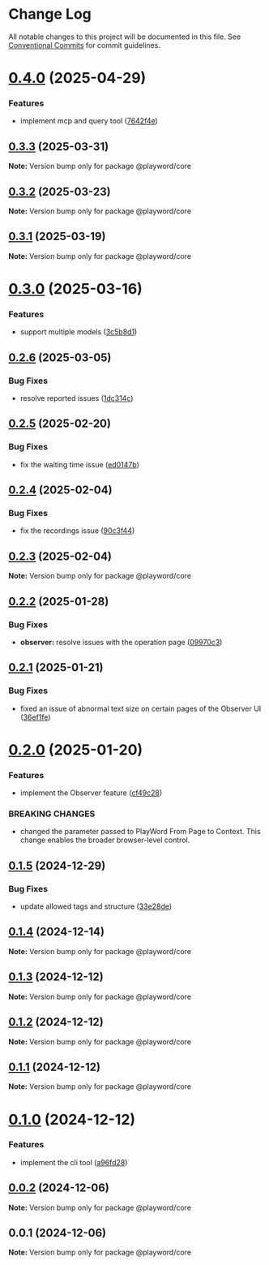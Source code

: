 # Change Log

All notable changes to this project will be documented in this file.
See [Conventional Commits](https://conventionalcommits.org) for commit guidelines.

# [0.4.0](https://github.com/Foreverskyin0216/playword/compare/@playword/core@0.3.3...@playword/core@0.4.0) (2025-04-29)


### Features

* implement mcp and query tool ([7642f4e](https://github.com/Foreverskyin0216/playword/commit/7642f4e19cead25a851a23aa1128c6e72301d719))





## [0.3.3](https://github.com/Foreverskyin0216/playword/compare/@playword/core@0.3.2...@playword/core@0.3.3) (2025-03-31)

**Note:** Version bump only for package @playword/core





## [0.3.2](https://github.com/Foreverskyin0216/playword/compare/@playword/core@0.3.1...@playword/core@0.3.2) (2025-03-23)

**Note:** Version bump only for package @playword/core





## [0.3.1](https://github.com/Foreverskyin0216/playword/compare/@playword/core@0.3.0...@playword/core@0.3.1) (2025-03-19)

**Note:** Version bump only for package @playword/core





# [0.3.0](https://github.com/Foreverskyin0216/playword/compare/@playword/core@0.2.6...@playword/core@0.3.0) (2025-03-16)


### Features

* support multiple models ([3c5b8d1](https://github.com/Foreverskyin0216/playword/commit/3c5b8d179fe526397b08b7f465631707d7d65b63))





## [0.2.6](https://github.com/Foreverskyin0216/playword/compare/@playword/core@0.2.5...@playword/core@0.2.6) (2025-03-05)


### Bug Fixes

* resolve reported issues ([1dc314c](https://github.com/Foreverskyin0216/playword/commit/1dc314c741f9de9b1b013304cd8b64118fbff6fe))





## [0.2.5](https://github.com/Foreverskyin0216/playword/compare/@playword/core@0.2.4...@playword/core@0.2.5) (2025-02-20)


### Bug Fixes

* fix the waiting time issue ([ed0147b](https://github.com/Foreverskyin0216/playword/commit/ed0147b4cb4362c12332646860faa0d7145698f4))





## [0.2.4](https://github.com/Foreverskyin0216/playword/compare/@playword/core@0.2.3...@playword/core@0.2.4) (2025-02-04)


### Bug Fixes

* fix the recordings issue ([90c3f44](https://github.com/Foreverskyin0216/playword/commit/90c3f443ce83ba3b919e7c1e3adbbdd92e20cbf3))





## [0.2.3](https://github.com/Foreverskyin0216/playword/compare/@playword/core@0.2.2...@playword/core@0.2.3) (2025-02-04)

**Note:** Version bump only for package @playword/core





## [0.2.2](https://github.com/Foreverskyin0216/playword/compare/@playword/core@0.2.1...@playword/core@0.2.2) (2025-01-28)


### Bug Fixes

* **observer:** resolve issues with the operation page ([09970c3](https://github.com/Foreverskyin0216/playword/commit/09970c3591935e22202cf6d5e91379bcb70ba540))





## [0.2.1](https://github.com/Foreverskyin0216/playword/compare/@playword/core@0.2.0...@playword/core@0.2.1) (2025-01-21)


### Bug Fixes

* fixed an issue of abnormal text size on certain pages of the Observer UI ([36ef1fe](https://github.com/Foreverskyin0216/playword/commit/36ef1fe1a5a121d5836789554eb2f5b7f9760084))





# [0.2.0](https://github.com/Foreverskyin0216/playword/compare/@playword/core@0.1.5...@playword/core@0.2.0) (2025-01-20)


### Features

* implement the Observer feature ([cf49c28](https://github.com/Foreverskyin0216/playword/commit/cf49c28b487fa92814427526ff2705ca3d56362a))


### BREAKING CHANGES

* changed the parameter passed to PlayWord From Page to Context.
This change enables the broader browser-level control.





## [0.1.5](https://github.com/Foreverskyin0216/playword/compare/@playword/core@0.1.4...@playword/core@0.1.5) (2024-12-29)


### Bug Fixes

* update allowed tags and structure ([33e28de](https://github.com/Foreverskyin0216/playword/commit/33e28de986d9b36e6570be2d0a3f85f09a6858fd))





## [0.1.4](https://github.com/Foreverskyin0216/playword/compare/@playword/core@0.1.3...@playword/core@0.1.4) (2024-12-14)

**Note:** Version bump only for package @playword/core





## [0.1.3](https://github.com/Foreverskyin0216/playword/compare/@playword/core@0.1.2...@playword/core@0.1.3) (2024-12-12)

**Note:** Version bump only for package @playword/core





## [0.1.2](https://github.com/Foreverskyin0216/playword/compare/@playword/core@0.1.1...@playword/core@0.1.2) (2024-12-12)

**Note:** Version bump only for package @playword/core





## [0.1.1](https://github.com/Foreverskyin0216/playword/compare/@playword/core@0.1.0...@playword/core@0.1.1) (2024-12-12)

**Note:** Version bump only for package @playword/core





# [0.1.0](https://github.com/Foreverskyin0216/playword/compare/@playword/core@0.0.2...@playword/core@0.1.0) (2024-12-12)


### Features

* implement the cli tool ([a96fd28](https://github.com/Foreverskyin0216/playword/commit/a96fd28793767eb13460b047bd73ae409d839f43))





## [0.0.2](https://github.com/Foreverskyin0216/playword/compare/@playword/core@0.0.1...@playword/core@0.0.2) (2024-12-06)

**Note:** Version bump only for package @playword/core





## 0.0.1 (2024-12-06)

**Note:** Version bump only for package @playword/core
